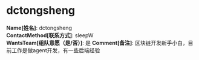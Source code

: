 # dctongsheng

**Name[姓名]**: dctongsheng  
**ContactMethod[联系方式]**: sleepW  
**WantsTeam[组队意愿（是/否）]**: 是
**Comment[备注]**: 区块链开发新手小白，目前工作是做agent开发，有一些后端经验  
